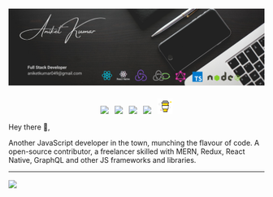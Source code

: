 <!-- <p align="center">
  <img src="/icon/Logo.png">
</p> -->
# [![Aniket Kumar header](https://raw.githubusercontent.com/ani4aniket/ani4aniket/master/icon/Cover.png)](https://ianiket.live)
<p align='center'>
<a href="https://www.linkedin.com/in/ani4aniket/"><img height="30" src="https://raw.githubusercontent.com/ani4aniket/ani4aniket/master/icon/linkedin.png"></a>&nbsp;&nbsp;
<a href="https://twitter/ani4aniket"><img height="30" src="https://raw.githubusercontent.com/ani4aniket/ani4aniket/master/icon/twitter.png"></a>&nbsp;&nbsp;
<a href="https://facebook/ani4aniket"><img height="30" src="https://raw.githubusercontent.com/ani4aniket/ani4aniket/master/icon/facebook.png"></a>&nbsp;&nbsp;
<a href="https://instagram/ani4aniket"><img height="30" src="https://raw.githubusercontent.com/ani4aniket/ani4aniket/master/icon/instagram.jpg"></a>&nbsp;&nbsp;
<a href="https://www.buymeacoffee.com/ani4aniket"><img height="30" src="https://raw.githubusercontent.com/ani4aniket/ani4aniket/master/icon/by-me-a-coffee.png"></a>
</p>

Hey there 👋,

Another JavaScript developer in the town, munching the flavour of code. A open-source contributor, a freelancer skilled with MERN, Redux, React Native, GraphQL and other JS frameworks and libraries.
 
 ---

<p align='left'>
<img align='center' src="https://visitor-badge.glitch.me/badge?page_id=ani4aniket.visitor-badge">
 <p/>

